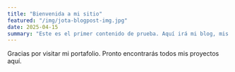 ```yaml
---
title: "Bienvenida a mi sitio"
featured: "/img/jota-blogpost-img.jpg"
date: 2025-04-15
summary: "Este es el primer contenido de prueba. Aquí irá mi blog, mis podcasts y más."
---
```


Gracias por visitar mi portafolio. Pronto encontrarás todos mis proyectos aquí.
